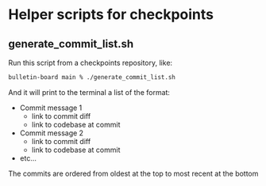 # Helper scripts for checkpoints

## generate_commit_list.sh

Run this script from a checkpoints repository, like:

```bash
bulletin-board main % ./generate_commit_list.sh
```

And it will print to the terminal a list of the format:

- Commit message 1
  - link to commit diff
  - link to codebase at commit
- Commit message 2
  - link to commit diff
  - link to codebase at commit
- etc...

The commits are ordered from oldest at the top to most recent at the bottom

